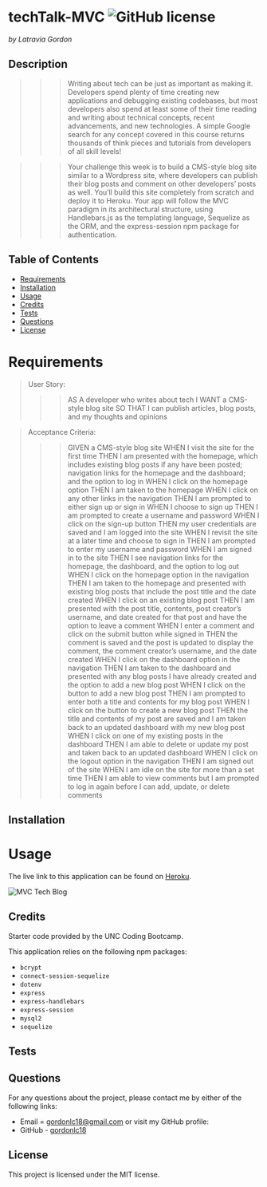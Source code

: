 # techTalk-MVC ![GitHub license](https://img.shields.io/badge/license-MIT-blue.svg)

_by Latravia Gordon_</br>

## Description

> > > Writing about tech can be just as important as making it. Developers spend plenty of time creating new applications and debugging existing codebases, but most developers also spend at least some of their time reading and writing about technical concepts, recent advancements, and new technologies. A simple Google search for any concept covered in this course returns thousands of think pieces and tutorials from developers of all skill levels!

> > > Your challenge this week is to build a CMS-style blog site similar to a Wordpress site, where developers can publish their blog posts and comment on other developers’ posts as well. You’ll build this site completely from scratch and deploy it to Heroku. Your app will follow the MVC paradigm in its architectural structure, using Handlebars.js as the templating language, Sequelize as the ORM, and the express-session npm package for authentication.

## Table of Contents

- [Requirements](#requirements)
- [Installation](#installation)
- [Usage](#usage)
  <!-- - [Walkthrough](#walkthrough) -->
  <!-- - [Screenshot](#screenshot) -->
- [Credits](#credits)
- [Tests](#tests)
- [Questions](#questions)
- [License](#license)

# Requirements

<!-- ![User Story and Acceptance Criteria]() -->

> User Story: </br>
>
> > > AS A developer who writes about tech
> > > I WANT a CMS-style blog site
> > > SO THAT I can publish articles, blog posts, and my thoughts and opinions

> Acceptance Criteria: </br>
>
> > > GIVEN a CMS-style blog site
> > > WHEN I visit the site for the first time
> > > THEN I am presented with the homepage, which includes existing blog posts if any have been posted; navigation links for the homepage and the dashboard; and the option to log in
> > > WHEN I click on the homepage option
> > > THEN I am taken to the homepage
> > > WHEN I click on any other links in the navigation
> > > THEN I am prompted to either sign up or sign in
> > > WHEN I choose to sign up
> > > THEN I am prompted to create a username and password
> > > WHEN I click on the sign-up button
> > > THEN my user credentials are saved and I am logged into the site
> > > WHEN I revisit the site at a later time and choose to sign in
> > > THEN I am prompted to enter my username and password
> > > WHEN I am signed in to the site
> > > THEN I see navigation links for the homepage, the dashboard, and the option to log out
> > > WHEN I click on the homepage option in the navigation
> > > THEN I am taken to the homepage and presented with existing blog posts that include the post title and the date created
> > > WHEN I click on an existing blog post
> > > THEN I am presented with the post title, contents, post creator’s username, and date created for that post and have the option to leave a comment
> > > WHEN I enter a comment and click on the submit button while signed in
> > > THEN the comment is saved and the post is updated to display the comment, the comment creator’s username, and the date created
> > > WHEN I click on the dashboard option in the navigation
> > > THEN I am taken to the dashboard and presented with any blog posts I have already created and the option to add a new blog post
> > > WHEN I click on the button to add a new blog post
> > > THEN I am prompted to enter both a title and contents for my blog post
> > > WHEN I click on the button to create a new blog post
> > > THEN the title and contents of my post are saved and I am taken back to an updated dashboard with my new blog post
> > > WHEN I click on one of my existing posts in the dashboard
> > > THEN I am able to delete or update my post and taken back to an updated dashboard
> > > WHEN I click on the logout option in the navigation
> > > THEN I am signed out of the site
> > > WHEN I am idle on the site for more than a set time
> > > THEN I am able to view comments but I am prompted to log in again before I can add, update, or delete comments

## Installation

# Usage

The live link to this application can be found on [Heroku](https://git.heroku.com/arcane-harbor-76788.git).

![MVC Tech Blog]()

## Credits

Starter code provided by the UNC Coding Bootcamp.

This application relies on the following npm packages:

- `bcrypt`
- `connect-session-sequelize`
- `dotenv`
- `express`
- `express-handlebars`
- `express-session`
- `mysql2`
- `sequelize`
<!-- # Walkthrough -->

<!-- Walkthrough video can be found via [Add Youtube Link here](). -->

<!-- # Screenshot -->

<!-- ![CreateProduct](./assets/images/createProd.jpeg) -->

<!-- ![DeleteCategory](/Develop/./assets/images/deleteCat.jpeg)
![UpdateCategory](/Develop/./assets/images/updateCat.jpeg)
![UpdateTag](/Develop/./assets/images/updateTag.jpeg) -->

## Tests

<!-- - There are no test for this application. -->

## Questions

For any questions about the project, please contact me by either of the following links:

- Email = gordonlc18@gmail.com
  or visit my GitHub profile:
- GitHub - [gordonlc18](https://github.com/gordonlc18)

## License

This project is licensed under the MIT license.
